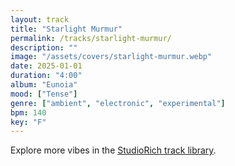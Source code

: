 ```yaml
---
layout: track
title: "Starlight Murmur"
permalink: /tracks/starlight-murmur/
description: ""
image: "/assets/covers/starlight-murmur.webp"
date: 2025-01-01
duration: "4:00"
album: "Eunoia"
mood: ["Tense"]
genre: ["ambient", "electronic", "experimental"]
bpm: 140
key: "F"
---
```


Explore more vibes in the [StudioRich track library](/tracks/).
